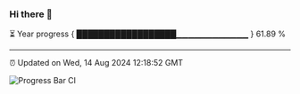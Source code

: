 ### Hi there 👋

⏳ Year progress { ██████████████████▁▁▁▁▁▁▁▁▁▁▁▁ } 61.89 %

---

⏰ Updated on Wed, 14 Aug 2024 12:18:52 GMT

![Progress Bar CI](https://github.com/code-lakshay/GitHub-Actions-Demo/workflows/Progress%20Bar%20CI/badge.svg)
